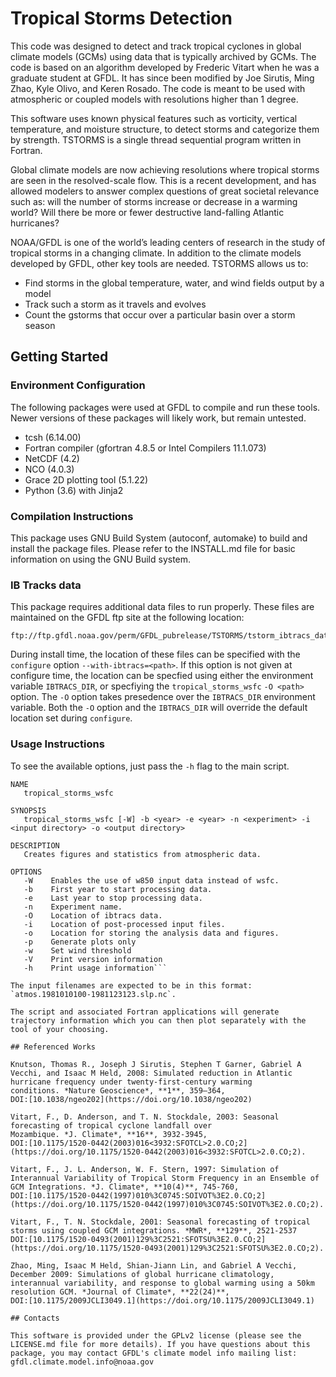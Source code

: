 # Tropical Storms Detection

This code was designed to detect and track tropical cyclones in global
climate models (GCMs) using data that is typically archived by
GCMs. The code is based on an algorithm developed by Frederic Vitart
when he was a graduate student at GFDL. It has since been modified by
Joe Sirutis, Ming Zhao, Kyle Olivo, and Keren Rosado.  The code is
meant to be used with atmospheric or coupled models with resolutions
higher than 1 degree.

This software uses known physical features such as vorticity, vertical
temperature, and moisture structure, to detect storms and categorize
them by strength. TSTORMS is a single thread sequential program
written in Fortran.

Global climate models are now achieving resolutions where tropical
storms are seen in the resolved-scale flow. This is a recent
development, and has allowed modelers to answer complex questions of
great societal relevance such as: will the number of storms increase
or decrease in a warming world? Will there be more or fewer
destructive land-falling Atlantic hurricanes?

NOAA/GFDL is one of the world’s leading centers of research in the
study of tropical storms in a changing climate. In addition to the
climate models developed by GFDL, other key tools are needed.  TSTORMS
allows us to:

- Find storms in the global temperature, water, and wind fields output
  by a model
- Track such a storm as it travels and evolves 
- Count the gstorms that occur over a particular basin over a storm
  season

## Getting Started

### Environment Configuration

The following packages were used at GFDL to compile and run these
tools. Newer versions of these packages will likely work, but remain
untested.

- tcsh (6.14.00)
- Fortran compiler (gfortran 4.8.5 or Intel Compilers 11.1.073)
- NetCDF (4.2)
- NCO (4.0.3)
- Grace 2D plotting tool (5.1.22)
- Python (3.6) with Jinja2

### Compilation Instructions

This package uses GNU Build System (autoconf, automake) to build and
install the package files.  Please refer to the INSTALL.md file for
basic information on using the GNU Build system.

### IB Tracks data

This package requires additional data files to run properly.  These
files are maintained on the GFDL ftp site at the following location:

```
ftp://ftp.gfdl.noaa.gov/perm/GFDL_pubrelease/TSTORMS/tstorm_ibtracs_data.tar.gz
```

During install time, the location of these files can be specified with
the `configure` option `--with-ibtracs=<path>`.  If this option is not
given at configure time, the location can be specfied using either the
environment variable `IBTRACS_DIR`, or specfiying the
`tropical_storms_wsfc` `-O <path>` option.  The `-O` option takes
presedence over the `IBTRACS_DIR` environment variable.  Both the `-O`
option and the `IBTRACS_DIR` will override the default location set
during `configure`.

### Usage Instructions

To see the available options, just pass the `-h` flag to the main script.

```
NAME
   tropical_storms_wsfc

SYNOPSIS
   tropical_storms_wsfc [-W] -b <year> -e <year> -n <experiment> -i <input directory> -o <output directory>

DESCRIPTION
   Creates figures and statistics from atmospheric data.

OPTIONS
   -W    Enables the use of w850 input data instead of wsfc.
   -b    First year to start processing data.
   -e    Last year to stop processing data.
   -n    Experiment name.
   -O    Location of ibtracs data.
   -i    Location of post-processed input files.
   -o    Location for storing the analysis data and figures.
   -p    Generate plots only
   -w    Set wind threshold
   -V    Print version information
   -h    Print usage information```

The input filenames are expected to be in this format: `atmos.1981010100-1981123123.slp.nc`.

The script and associated Fortran applications will generate
trajectory information which you can then plot separately with the
tool of your choosing.

## Referenced Works

Knutson, Thomas R., Joseph J Sirutis, Stephen T Garner, Gabriel A
Vecchi, and Isaac M Held, 2008: Simulated reduction in Atlantic
hurricane frequency under twenty-first-century warming
conditions. *Nature Geoscience*, **1**, 359–364,
DOI:[10.1038/ngeo202](https://doi.org/10.1038/ngeo202)

Vitart, F., D. Anderson, and T. N. Stockdale, 2003: Seasonal
forecasting of tropical cyclone landfall over
Mozambique. *J. Climate*, **16**, 3932-3945,
DOI:[10.1175/1520-0442(2003)016<3932:SFOTCL>2.0.CO;2](https://doi.org/10.1175/1520-0442(2003)016<3932:SFOTCL>2.0.CO;2).

Vitart, F., J. L. Anderson, W. F. Stern, 1997: Simulation of
Interannual Variability of Tropical Storm Frequency in an Ensemble of
GCM Integrations. *J. Climate*, **10(4)**, 745-760,
DOI:[10.1175/1520-0442(1997)010%3C0745:SOIVOT%3E2.0.CO;2](https://doi.org/10.1175/1520-0442(1997)010%3C0745:SOIVOT%3E2.0.CO;2).

Vitart, F., T. N. Stockdale, 2001: Seasonal forecasting of tropical
storms using coupled GCM integrations. *MWR*, **129**, 2521-2537
DOI:[10.1175/1520-0493(2001)129%3C2521:SFOTSU%3E2.0.CO;2](https://doi.org/10.1175/1520-0493(2001)129%3C2521:SFOTSU%3E2.0.CO;2).

Zhao, Ming, Isaac M Held, Shian-Jiann Lin, and Gabriel A Vecchi,
December 2009: Simulations of global hurricane climatology,
interannual variability, and response to global warming using a 50km
resolution GCM. *Journal of Climate*, **22(24)**,
DOI:[10.1175/2009JCLI3049.1](https://doi.org/10.1175/2009JCLI3049.1)

## Contacts

This software is provided under the GPLv2 license (please see the
LICENSE.md file for more details). If you have questions about this
package, you may contact GFDL's climate model info mailing list:
gfdl.climate.model.info@noaa.gov
